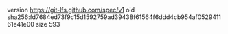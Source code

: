 version https://git-lfs.github.com/spec/v1
oid sha256:fd7684ed73f9c15d1592759ad39438f61564f6ddd4cb954af052941161e41e00
size 593
